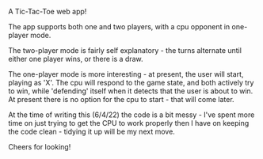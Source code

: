 A Tic-Tac-Toe web app!

The app supports both one and two players, with a cpu opponent in one-player mode.

The two-player mode is fairly self explanatory - the turns alternate until either one player wins, or there is a draw.

The one-player mode is more interesting - at present, the user will start, playing as 'X'. The cpu will respond to the game state, and both actively try to win, while 'defending' itself when it detects that the user is about to win. At present there is no option for the cpu to start - that will come later.

At the time of writing this (6/4/22) the code is a bit messy - I've spent more time on just trying to get the CPU to work properly then I have on keeping the code clean - tidying it up will be my next move.

Cheers for looking!

